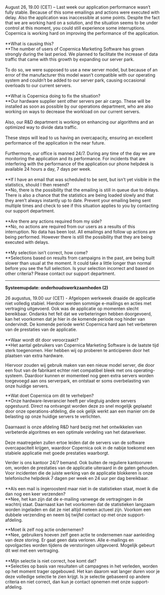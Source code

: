 August 26, 19.00 (CET) – Last week our application performance wasn’t
fully stable. Because of this some emailings and actions were executed
with delay. Also the application was inaccessible at some points.
Despite the fact that we are working hard on a solution, and the
situation seems to be under control at this moment, you could still
experience some interruptions. Copernica is working hard on improving
the performance of the application. \
 \
 **What is causing this?\
**The number of users of Copernica Marketing Software has grown strongly
during the last period. We planned to facilitate the increase of data
traffic that came with this growth by expanding our server park.\
 \
 To do so, we were supposed to use a new server model, but because of an
error of the manufacturer this model wasn’t compatible with our
operating system and couldn’t be added to our server park, causing
occasional overloads to our current servers. \
 \
 **What is Copernica doing to fix the situation?\
**Our hardware supplier sent other servers per air cargo. These will be
installed as soon as possible by our operations department, who are also
working on ways to decrease the workload on our current servers.\
 \
 Also, our R&D department is working on enhancing our algorithms and an
optimized way to divide data traffic.\
 \
 These steps will lead to us having an overcapacity, ensuring an
excellent performance of the application in the near future.\
 \
 Furthermore, our office is manned 24/7. During any time of the day we
are monitoring the application and its performance. For incidents that
are interfering with the performance of the application our phone
helpdesk is available 24 hours a day, 7 days per week.\
 \
 **If I have an email that was scheduled to be sent, but isn’t yet
visible in the statistics, should I then resend?\
**No, there is the possibility that the emailing is still in queue due
to delays. There is also a chance that the statistics are being loaded
slowly and that they aren’t always instantly up to date. Prevent your
emailing being sent multiple times and check to see if this situation
applies to you by contacting our support department.\
 \
 **Are there any actions required from my side?\
**No, no actions are required from our users as a results of this
interruption. No data has been lost. All emailings and follow up actions
are being performed. However there is still the possibility that they
are being executed with delays. \
 \
 **My selection isn’t correct, how come?\
**Selections based on results from campaigns in the past, are being
built slower than usual at the moment. It could take a little longer
than normal before you see the full selection. Is your selection
incorrect and based on other criteria? Please contact our support
department. 

* * * * *

**Systeemupdate: onderhoudswerkzaamheden (2)**\
\
26 augustus, 19.00 uur (CET) - Afgelopen werkweek draaide de applicatie
niet volledig stabiel. Hierdoor werden sommige e-mailings en acties met
vertraging uitgevoerd. Ook was de applicatie op momenten slecht
bereikbaar. Ondanks het feit dat we verbeteringen hebben doorgevoerd,
kan het voorkomen dat je hier in de komende periode nog hinder van
ondervindt. De komende periode werkt Copernica hard aan het verbeteren
van de prestaties van de applicatie. \
 \
 **Waar wordt dit door veroorzaakt? \
**Het aantal gebruikers van Copernica Marketing Software is de laatste
tijd sterk toegenomen. Hier hebben wij op proberen te anticiperen door
het plaatsen van extra hardware.

Hiervoor zouden wij gebruik maken van een nieuw model server, die door
een fout van de fabrikant echter niet compatibel bleek met ons
operating-systeem. Daardoor kunnen er momenteel nog geen extra servers
worden toegevoegd aan ons serverpark, en ontstaat er soms overbelasting
van onze huidige servers.

**Wat doet Copernica om dit te verhelpen?\
**Onze hardware-leverancier heeft per vliegtuig andere servers
opgestuurd. Direct na ontvangst worden deze zo snel mogelijk geplaatst
door onze operations-afdeling, die ook gelijk werkt aan een manier om de
belasting op onze huidige servers te verlichten. \
 \
 Daarnaast is onze afdeling R&D hard bezig met het ontwikkelen van
verbeterde algoritmes en een optimale verdeling van het dataverkeer. \
 \
 Deze maatregelen zullen ertoe leiden dat de servers van de software
overcapaciteit krijgen, waardoor Copernica ook in de nabije toekomst een
stabiele applicatie met goede prestaties waarborgt.

Verder is ons kantoor 24/7 bemand. Ook buiten de reguliere kantooruren
om, worden de prestaties van de applicatie uiteraard in de gaten
gehouden. Voor incidenten die de juiste werking van de applicatie
blokkeren is onze telefonische helpdesk 7 dagen per week en 24 uur per
dag bereikbaar.\
 \
 **Als een mail is ingeroosterd maar niet in de statistieken staat, moet
ik die dan nog een keer verzenden?\
**Nee, het kan zijn dat de e-mailing vanwege de vertragingen in de
wachtrij staat. Daarnaast kan het voorkomen dat de statistieken langzaam
worden ingeladen en dat ze niet altijd meteen actueel zijn. Voorkom een
dubbele verzending en neem bij twijfel contact op met onze
support-afdeling.

**Moet ik zelf nog actie ondernemen?\
**Nee, gebruikers hoeven zelf geen actie te ondernemen naar aanleiding
van deze storing. Er gaat geen data verloren. Alle e-mailings en
opvolgacties worden tijdens de verstoringen uitgevoerd. Mogelijk gebeurt
dit wel met een vertraging.\
 \
 **Mijn selectie is niet correct, hoe komt dat?\
**Selecties op basis van resultaten uit campagnes in het verleden,
worden op het moment trager opgebouwd. Het kan daarom wat langer duren
voor je deze volledige selectie te zien krijgt. Is je selectie gebaseerd
op andere criteria en niet correct, dan kun je contact opnemen met onze
support-afdeling.  
